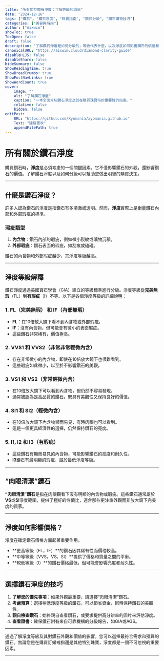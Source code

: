 ```yaml
---
title: "所有關於鑽石淨度：了解等級和瑕疵"
date: "2024-12-16"
tags: ["鑽石", "鑽石淨度", "珠寶指南", "鑽石分級", "鑽石購物技巧"]
categories: ["美容與時尚"]
author: ["Aixwim"]
showToc: true
TocOpen: false
draft: false
description: "了解鑽石淨度是如何分級的，等級代表什麼，以及淨度如何影響鑽石的價值和外觀。"
canonicalURL: "https://aixwim.cloud/diamond-clarity-guide"
disableHLJS: false
disableShare: false
hideSummary: false
ShowReadingTime: true
ShowBreadCrumbs: true
ShowPostNavLinks: true
ShowWordCount: true
cover:
    image: ""
    alt: "了解鑽石淨度"
    caption: "一本全面介紹鑽石淨度及其在購買珠寶時的重要性的指南。"
    relative: false
    hidden: false
editPost:
    URL: "https://github.com/Xyomania/xyomania.github.io"
    Text: "建議更改"
    appendFilePath: true
---
```


# 所有關於鑽石淨度

購買鑽石時，**淨度**是必須考慮的一個關鍵因素。它不僅影響鑽石的外觀，還影響鑽石的價值。了解鑽石淨度以及如何分級可以幫助您做出明智的購買決策。

---

## 什麼是鑽石淨度？

許多人認為鑽石的淨度是指鑽石有多清澈或透明。然而，**淨度**實際上是衡量鑽石內部和外部瑕疵的標準。

### 瑕疵類型
1. **內含物**：鑽石內部的瑕疵，例如微小裂紋或礦物沉積。  
2. **外部瑕疵**：鑽石表面的瑕疵，如刮痕或磕碰。

鑽石的內含物和外部瑕疵越少，其淨度等級越高。

---

## 淨度等級解釋

鑽石淨度通過美國寶石學會（GIA）建立的等級標準進行分級。淨度等級從**完美無瑕**（FL）到**有瑕疵**（I）不等。以下是各個淨度等級的詳細說明：

### 1. **FL（完美無瑕）** 和 **IF（內部無瑕）**
- **FL**：在10倍放大鏡下看不到內含物或外部瑕疵。  
- **IF**：沒有內含物，但可能會有微小的表面瑕疵。  
- 這些鑽石非常稀有，價值極高。

### 2. **VVS1 和 VVS2（非常非常輕微內含）**
- 存在非常微小的內含物，即使在10倍放大鏡下也很難看到。  
- 這些瑕疵如此微小，以至於不影響鑽石的美觀。

### 3. **VS1 和 VS2（非常輕微內含）**
- 在10倍放大鏡下可以看到內含物，但仍然不容易發現。  
- 通常被認為是高品質的鑽石，既具有美觀性又保持良好的價值。

### 4. **SI1 和 SI2（輕微內含）**
- 在10倍放大鏡下內含物顯而易見，有時肉眼也可以看到。  
- 這是一個更具經濟性的選擇，仍然保持鑽石的亮度。

### 5. **I1, I2 和 I3（有瑕疵）**
- 這些鑽石有顯而易見的內含物，可能影響鑽石的亮度和耐久性。  
- **I3**鑽石有最明顯的瑕疵，屬於最低淨度等級。

---

## “肉眼清潔”鑽石

**“肉眼清潔”鑽石**是指在肉眼觀看下沒有明顯的內含物或瑕疵。這些鑽石通常屬於**VS**或**SI**淨度範圍，提供了極好的性價比，適合那些更注重外觀而非放大鏡下完美度的買家。

---

## 淨度如何影響價格？

淨度在確定鑽石價格方面起著重要作用。  
- **更高等級（FL，IF）**的鑽石因其稀有性而價格較高。  
- **中等等級（VVS，VS，SI）**提供了價格和質量之間的平衡。  
- **較低等級（I）**的鑽石價格最低，但可能會影響亮度和耐久性。

---

## 選擇鑽石淨度的技巧

1. **了解您的優先事項**：如果外觀最重要，請選擇“肉眼清潔”鑽石。  
2. **考慮預算**：選擇稍低淨度等級的鑽石，可以節省資金，同時保持鑽石的美觀性。  
3. **親自檢查鑽石**：始終親自查看鑽石，或要求提供高分辨率的圖片來評估淨度。  
4. **查看證書**：確保鑽石附有來自可靠機構的分級報告，如GIA或AGS。

---

通過了解淨度等級及其對鑽石外觀和價值的影響，您可以選擇最符合需求和預算的鑽石。無論您是在購買訂婚戒指還是其他特別珠寶，淨度都是一個不可忽視的重要因素。

---
